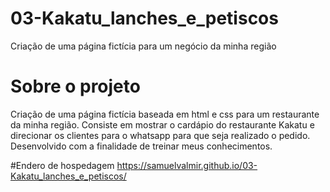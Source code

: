 # 03-Kakatu_lanches_e_petiscos
 Criação de uma página fictícia para um negócio da minha região
 
# Sobre o projeto
 Criação de uma página fictícia baseada em html e css para um restaurante da minha região. Consiste em mostrar o cardápio do restaurante Kakatu e direcionar os clientes para o whatsapp para que seja realizado o pedido. Desenvolvido com a finalidade de treinar meus conhecimentos.

#Endero de hospedagem
https://samuelvalmir.github.io/03-Kakatu_lanches_e_petiscos/
